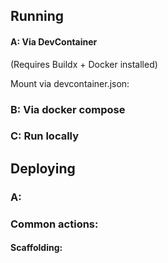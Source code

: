 ## Running

#### A: Via DevContainer

(Requires Buildx + Docker installed)

Mount via devcontainer.json:

### B: Via docker compose

### C: Run locally

## Deploying

### A: 

### Common actions:

#### Scaffolding:
<!-- BEGIN_FILE_SNIPPET:server/Infrastructure.Postgres.Scaffolding/scaffold.sh -->
```bash

```
<!-- END_FILE_SNIPPET:server/Infrastructure.Postgres.Scaffolding/scaffold.sh -->